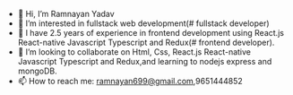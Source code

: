 - 👋 Hi, I’m Ramnayan Yadav 
- 👀 I’m interested in fullstack web development(# fullstack developer)
- 🌱 I have 2.5 years of experience in frontend development using React.js React-native Javascript Typescript and Redux(# frontend developer).
- 💞️ I’m looking to collaborate on Html, Css, React.js React-native Javascript Typescript and Redux,and learning to nodejs express and mongoDB.
- 📫 How to reach me: ramnayan699@gmail.com,9651444852

<!---
Ram-1234/Ram-1234 is a ✨ special ✨ repository because its `README.md` (this file) appears on your GitHub profile.
You can click the Preview link to take a look at your changes.
--->
